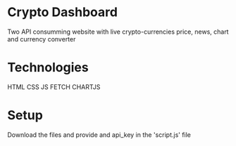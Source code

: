 ﻿# Crypto Dashboard

Two API consumming website with live crypto-currencies price, news, chart and currency converter

# Technologies

HTML CSS JS FETCH CHARTJS


# Setup

Download the files and provide and api_key in the 'script.js' file 
